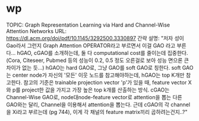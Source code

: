 # wp

TOPIC: Graph Representation Learning via Hard and Channel-Wise Attention Networks
URL: https://dl.acm.org/doi/pdf/10.1145/3292500.3330897
간략 설명: "저자 성이 Gao라서 그런지 Graph Attention OPERATOR라고 부르면서 이걸 GAO 라고 부른다...
hGAO, cGAO를 소개하는데, 둘 다 computational cost를 줄이는데 집중한다. (Cora, Citeseer, Pubmed 등의 성능이 0.2, 0.5 정도 오른걸로 보아 성능 면으론 큰 차이가 없는 듯...)
hGAO는 hard GAO로, 그냥 GAO를 soft GAO로 칭한다.
soft GAO는 center node가 자신의 '모든' 이웃 노드를 참고해야하는데, hGAO는 top K개만 참고한다. 참고의 기준은 trainable projection vector 'p'가 있을 때, feature vector X와 p를 project한 값을 가지고 가장 높은 top k개를 산출하는 방식.
cGAO는 Channel-Wise GAO로, node대node-feature vector로 attention을 뽑는 다른 GAO와는 달리, Channel을 이용해서 attention을 뽑는다.
근데 cGAO의 각 channel을 Xi라고 부르는데 (pg 744), 이게 각 채널의 feature matrix끼리 곱하려는건지..?"